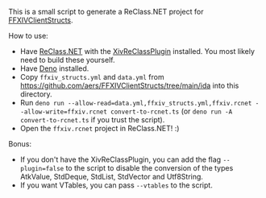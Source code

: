 This is a small script to generate a ReClass.NET project for [FFXIVClientStructs](https://github.com/aers/FFXIVClientStructs).

How to use:

- Have [ReClass.NET](https://github.com/ReClassNET/ReClass.NET) with the [XivReClassPlugin](https://github.com/pohky/XivReClassPlugin) installed. You most likely need to build these yourself.
- Have [Deno](https://deno.com/) installed.
- Copy `ffxiv_structs.yml` and `data.yml` from https://github.com/aers/FFXIVClientStructs/tree/main/ida into this directory.
- Run `deno run --allow-read=data.yml,ffxiv_structs.yml,ffxiv.rcnet --allow-write=ffxiv.rcnet convert-to-rcnet.ts` (or `deno run -A convert-to-rcnet.ts` if you trust the script).
- Open the `ffxiv.rcnet` project in ReClass.NET! :)


Bonus:

- If you don't have the XivReClassPlugin, you can add the flag `--plugin=false` to the script to disable the conversion of the types AtkValue, StdDeque, StdList, StdVector and Utf8String.
- If you want VTables, you can pass `--vtables` to the script.
